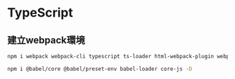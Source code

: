 # TypeScript

## 建立webpack環境
```bash
npm i webpack webpack-cli typescript ts-loader html-webpack-plugin webpack-dev-server -D
```

```bash
npm i @babel/core @babel/preset-env babel-loader core-js -D
```